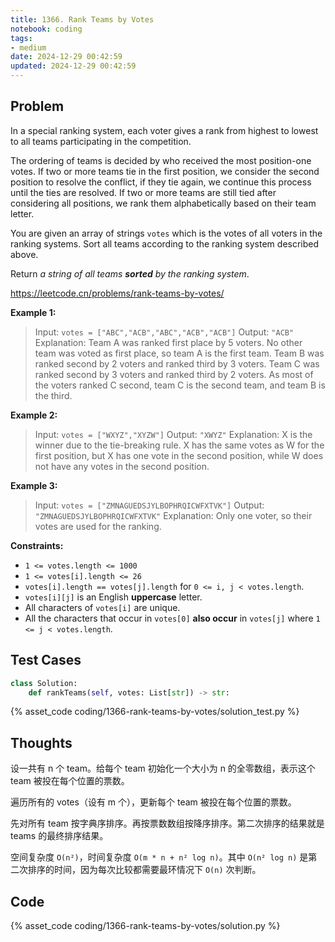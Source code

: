 ```yaml
---
title: 1366. Rank Teams by Votes
notebook: coding
tags:
- medium
date: 2024-12-29 00:42:59
updated: 2024-12-29 00:42:59
---
```

## Problem

In a special ranking system, each voter gives a rank from highest to lowest to all teams participating in the competition.

The ordering of teams is decided by who received the most position-one votes. If two or more teams tie in the first position, we consider the second position to resolve the conflict, if they tie again, we continue this process until the ties are resolved. If two or more teams are still tied after considering all positions, we rank them alphabetically based on their team letter.

You are given an array of strings `votes` which is the votes of all voters in the ranking systems. Sort all teams according to the ranking system described above.

Return _a string of all teams **sorted** by the ranking system_.

<https://leetcode.cn/problems/rank-teams-by-votes/>

**Example 1:**

> Input: `votes = ["ABC","ACB","ABC","ACB","ACB"]`
> Output: `"ACB"`
> Explanation:
> Team A was ranked first place by 5 voters. No other team was voted as first place, so team A is the first team.
> Team B was ranked second by 2 voters and ranked third by 3 voters.
> Team C was ranked second by 3 voters and ranked third by 2 voters.
> As most of the voters ranked C second, team C is the second team, and team B is the third.

**Example 2:**

> Input: `votes = ["WXYZ","XYZW"]`
> Output: `"XWYZ"`
> Explanation:
> X is the winner due to the tie-breaking rule. X has the same votes as W for the first position, but X has one vote in the second position, while W does not have any votes in the second position.

**Example 3:**

> Input: `votes = ["ZMNAGUEDSJYLBOPHRQICWFXTVK"]`
> Output: `"ZMNAGUEDSJYLBOPHRQICWFXTVK"`
> Explanation: Only one voter, so their votes are used for the ranking.

**Constraints:**

- `1 <= votes.length <= 1000`
- `1 <= votes[i].length <= 26`
- `votes[i].length == votes[j].length` for `0 <= i, j < votes.length`.
- `votes[i][j]` is an English **uppercase** letter.
- All characters of `votes[i]` are unique.
- All the characters that occur in `votes[0]` **also occur** in `votes[j]` where `1 <= j < votes.length`.

## Test Cases

``` python
class Solution:
    def rankTeams(self, votes: List[str]) -> str:
```

{% asset_code coding/1366-rank-teams-by-votes/solution_test.py %}

## Thoughts

设一共有 n 个 team。给每个 team 初始化一个大小为 n 的全零数组，表示这个 team 被投在每个位置的票数。

遍历所有的 votes（设有 m 个），更新每个 team 被投在每个位置的票数。

先对所有 team 按字典序排序。再按票数数组按降序排序。第二次排序的结果就是 teams 的最终排序结果。

空间复杂度 `O(n²)`，时间复杂度 `O(m * n + n² log n)`。其中 `O(n² log n)` 是第二次排序的时间，因为每次比较都需要最环情况下 `O(n)` 次判断。

## Code

{% asset_code coding/1366-rank-teams-by-votes/solution.py %}
